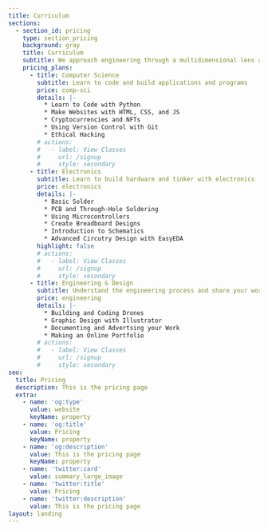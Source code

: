 ```yaml
---
title: Curriculum
sections:
  - section_id: pricing
    type: section_pricing
    background: gray
    title: Curriculum
    subtitle: We approach engineering through a multidimensional lens and teach STEM concepts through hands-on, interactive sessions
    pricing_plans:
      - title: Computer Science
        subtitle: Learn to code and build applications and programs
        price: comp-sci
        details: |-
          * Learn to Code with Python
          * Make Websites with HTML, CSS, and JS
          * Cryptocurrencies and NFTs
          * Using Version Control with Git
          * Ethical Hacking
        # actions:
        #   - label: View Classes
        #     url: /signup
        #     style: secondary
      - title: Electronics
        subtitle: Learn to build hardware and tinker with electronics
        price: electronics
        details: |-
          * Basic Solder
          * PCB and Through-Hole Soldering
          * Using Microcontrollers
          * Create Breadboard Designs
          * Introduction to Schematics
          * Advanced Circutry Design with EasyEDA
        highlight: false
        # actions:
        #   - label: View Classes
        #     url: /signup
        #     style: secondary
      - title: Engineering & Design
        subtitle: Understand the engineering process and share your work
        price: engineering
        details: |-
          * Building and Coding Drones
          * Graphic Design with Illustrator 
          * Documenting and Advertsing your Work
          * Making an Online Portfolio 
        # actions:
        #   - label: View Classes
        #     url: /signup
        #     style: secondary
seo:
  title: Pricing
  description: This is the pricing page
  extra:
    - name: 'og:type'
      value: website
      keyName: property
    - name: 'og:title'
      value: Pricing
      keyName: property
    - name: 'og:description'
      value: This is the pricing page
      keyName: property
    - name: 'twitter:card'
      value: summary_large_image
    - name: 'twitter:title'
      value: Pricing
    - name: 'twitter:description'
      value: This is the pricing page
layout: landing
---
```

